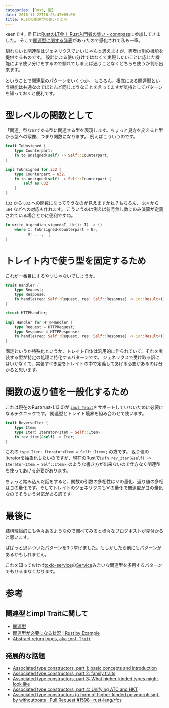 ```yaml
---
categories: [Rust, 型]
date: 2016-11-22T18:26:47+09:00
title: Rustの関連型の使いどころ
---
```


κeenです。昨日は[RustのLT会！ Rust入門者の集い - connpass](https://rust.connpass.com/event/41467/)に参加してきました。
そこで[関連型に関する発表](http://qiita.com/tacke_jp/items/9c7617971dc341146c0f)があったので感化されて私も一筆。

<!--more-->
馴れないと関連型はジェネリクスでいいじゃんと思えますが、両者は別の機能を提供するものです。
設計による使い分けではなくて実現したいことに応じた機能による使い分けをするので馴れてしまえば迷うことなくどちらを使うか判断出来ます。

ということで関連型のパターンをいくつか。
もちろん、根底にある関連型という機能は共通なのでほとんど同じようなことを言ってますが気持としてパターンを知っておくと便利です。

# 型レベルの関数として
「関連」型なのである型に関連する型を表現します。ちょっと見方を変えると型から型への写像、つまり関数になります。
例えばこういうのです。

``` rust
trait ToUnsigned {
    type Counterpart;
    fn to_unsigned(self) -> Self::Counterpart;
}

impl ToUnsigned for i32 {
    type Counterpart = u32;
    fn to_unsigned(self) -> Self::Counterpart {
        self as u32
    }
}
```

`i32` から `u32` への関数になってそうなのが見えますかね？もちろん、 `i64` から `u64` などへの対応も作れます。
こういうのは例えば符号無し数にのみ演算が定義されている場合とかに便利ですね。

``` rust
fn write_bigendian_signed<I, U>(i: I) -> ()
    where I: ToUnsigned<Counterpart = U>,
          U: ...,  {
}
```

# トレイト内で使う型を固定するため

これが一番目にするやつじゃないでしょうか。

``` rust
trait Handler {
    type Request;
    type Response;
    fn handle(req: Self::Request, res: Self::Response) -> io::Result<()>;
}

struct HTTPHandler;

impl Handler for HTTPHandler {
    type Request = HTTPRequest;
    type Response = HTTPResponse;
    fn handle(req: Self::Request, res: Self::Response) -> io::Result<()>;
}
```

固定というか特殊化というか、トレイト自体は汎用的に作られていて、それを実装する型が特定の処理に特化するパターンです。
ジェネリクスで受け取る訳にはいかなくて、実装すべき型をトレイトの中で定義してあげる必要があるのは分かると思います。

# 関数の返り値を一般化するため

これは現在のRust(rust-1.13.0)が [`impl Trait`](https://github.com/rust-lang/rfcs/pull/1522)をサポートしていないために必要になるテクニックです。
関連型とトレイト境界を組み合わせて使います。

``` rust
trait ReverseIter {
    type Item;
    type Iter: Iterator<Item = Self::Item>;
    fn rev_iter(&self) -> Iter;
}
```

これの `type Iter: Iterator<Item = Self::Item>;` の方です。
返り値のIteratorを抽象化したいのですが、現在のRustでは`fn rev_iter(&self) -> Iterator<Item = Self::Item>;`のような書き方が出来ないので仕方なく関連型を使ってあげる必要があります。

ちょっと踏み込んだ話をすると、関数の引数の多相性は∀の量化、返り値の多相は∃の量化です。そしてトレイトのジェネリクスも∀の量化で関連型が∃の量化なのでそういう対応がある訳です。

# 最後に
結構理論的にも色々あるようなので調べてみると様々なブログポストが見付かると思います。

ぱぱっと思いついたパターンを3つ挙げました。もしかしたら他にもパターンがあるかもしれません。

これを知っておけば[tokio-service](https://github.com/tokio-rs/tokio-service)の[Service](https://tokio-rs.github.io/tokio-service/tokio_service/trait.Service.html)みたいな関連型を多用するパターンでもひるまなくなります。

# 参考

## 関連型とimpl Traitに関して

* [関連型](https://rust-lang-ja.github.io/the-rust-programming-language-ja/1.6/book/associated-types.html)
* [関連型が必要になる状況 | Rust by Example](http://rust-lang-ja.org/rust-by-example/generics/assoc_items/the_problem.html)
* [Abstract return types, aka `impl Trait`](http://www.ncameron.org/blog/abstract-return-types-aka-%60impl-trait%60/)

## 発展的な話題

* [Associated type constructors, part 1: basic concepts and introduction](http://smallcultfollowing.com/babysteps/blog/2016/11/02/associated-type-constructors-part-1-basic-concepts-and-introduction/)
* [Associated type constructors, part 2: family traits](http://smallcultfollowing.com/babysteps/blog/2016/11/03/associated-type-constructors-part-2-family-traits/)
* [Associated type constructors, part 3: What higher-kinded types might look like](http://smallcultfollowing.com/babysteps/blog/2016/11/04/associated-type-constructors-part-3-what-higher-kinded-types-might-look-like/)
* [Associated type constructors, part 4: Unifying ATC and HKT](http://smallcultfollowing.com/babysteps/blog/2016/11/09/associated-type-constructors-part-4-unifying-atc-and-hkt/)
* [Associated type constructors (a form of higher-kinded polymorphism). by withoutboats · Pull Request #1598 · rust-lang/rfcs](https://github.com/rust-lang/rfcs/pull/1598)

